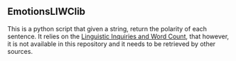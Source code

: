 <h2>EmotionsLIWClib</h2>

This is a python script that given a string, return the polarity of each sentence. It relies on the [Linguistic Inquiries and Word Count](http://www.liwc.net/descriptiontable1.php), that however, it is not available in this repository and it needs to be retrieved by other sources. 


<!-- 
<h3>Get Landing Page Information</h3>

This script load a list of keyword ids and exctract the related landing page from Mithril-Blue.

<h4>Paths and Variables Required</h4>
* ...
* ...


<h4>Dependences</h4>
* From [The Twitter ElephantBird JSON loader](https://github.com/twitter/elephant-bird/blob/master/repo/com/twitter/elephant-bird/2.2.3/elephant-bird-2.2.3.jar) the following libraries are required:
* elephant-bird-hadoop-compat-4.5.jar
* elephant-bird-pig-4.5.jar
* gson-2.3.1.jar
* json-simple-1.1.jar -->